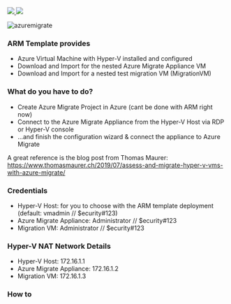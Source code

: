 <a href="https://portal.azure.com/#create/Microsoft.Template/uri/https%3A%2F%2Fraw.githubusercontent.com%2FGetVirtual%2FAzure-ARM%2Fmaster%2FDemo-AzureMigrate%2Fazuredeploy.json" target="_blank">
    <img src="http://azuredeploy.net/deploybutton.png"/>
</a>
<a href="http://armviz.io/#/?load=https://raw.githubusercontent.com/GetVirtual/Azure-ARM/master/Demo-AzureMigrate/azuredeploy.json" target="_blank">
    <img src="http://armviz.io/visualizebutton.png"/>
</a>

![azuremigrate](https://azuremigratedemo.blob.core.windows.net/vms/AzureMigrate.jpg "Azure Migrate")

### ARM Template provides
* Azure Virtual Machine with Hyper-V installed and configured
* Download and Import for the nested Azure Migrate Appliance VM
* Download and Import for a nested test migration VM (MigrationVM)

### What do you have to do?
* Create Azure Migrate Project in Azure (cant be done with ARM right now)
* Connect to the Azure Migrate Appliance from the Hyper-V Host via RDP or Hyper-V console 
* ...and finish the configuration wizard & connect the appliance to Azure Migrate

A great reference is the blog post from Thomas Maurer: https://www.thomasmaurer.ch/2019/07/assess-and-migrate-hyper-v-vms-with-azure-migrate/

### Credentials
* Hyper-V Host: for you to choose with the ARM template deployment (default: vmadmin // $ecurity#123)
* Azure Migrate Appliance: Administrator // $ecurity#123
* Migration VM: Administrator // $ecurity#123

### Hyper-V NAT Network Details
* Hyper-V Host: 172.16.1.1
* Azure Migrate Appliance: 172.16.1.2
* Migration VM: 172.16.1.3

### How to 




